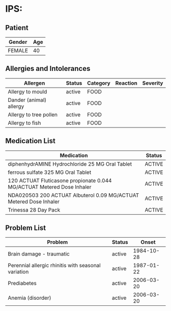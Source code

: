 # IPS:

## Patient

|Gender|Age|
|---|---|
|FEMALE|40|

## Allergies and Intolerances

|Allergen|Status|Category|Reaction|Severity|
|---|---|---|---|---|
|Allergy to mould|active|FOOD|||
|Dander (animal) allergy|active|FOOD|||
|Allergy to tree pollen|active|FOOD|||
|Allergy to fish|active|FOOD|||

## Medication List

|Medication|Status|
|---|---|
|diphenhydrAMINE Hydrochloride 25 MG Oral Tablet|ACTIVE|
|ferrous sulfate 325 MG Oral Tablet|ACTIVE|
|120 ACTUAT Fluticasone propionate 0.044 MG/ACTUAT Metered Dose Inhaler|ACTIVE|
|NDA020503 200 ACTUAT Albuterol 0.09 MG/ACTUAT Metered Dose Inhaler|ACTIVE|
|Trinessa 28 Day Pack|ACTIVE|

## Problem List

|Problem|Status|Onset|
|---|---|---|
|Brain damage - traumatic|active|1984-10-28|
|Perennial allergic rhinitis with seasonal variation|active|1987-01-22|
|Prediabetes|active|2006-03-20|
|Anemia (disorder)|active|2006-03-20|
